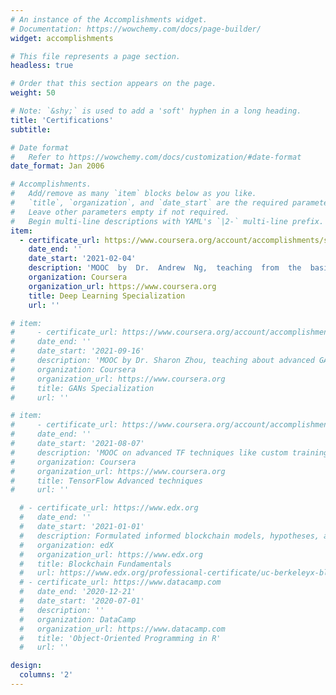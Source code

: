 ```yaml
---
# An instance of the Accomplishments widget.
# Documentation: https://wowchemy.com/docs/page-builder/
widget: accomplishments

# This file represents a page section.
headless: true

# Order that this section appears on the page.
weight: 50

# Note: `&shy;` is used to add a 'soft' hyphen in a long heading.
title: 'Certifications'
subtitle:

# Date format
#   Refer to https://wowchemy.com/docs/customization/#date-format
date_format: Jan 2006

# Accomplishments.
#   Add/remove as many `item` blocks below as you like.
#   `title`, `organization`, and `date_start` are the required parameters.
#   Leave other parameters empty if not required.
#   Begin multi-line descriptions with YAML's `|2-` multi-line prefix.
item:
  - certificate_url: https://www.coursera.org/account/accomplishments/specialization/ZPRS3759NA8E
    date_end: ''
    date_start: '2021-02-04'
    description: 'MOOC  by  Dr.  Andrew  Ng,  teaching  from  the  basis  of  Deep Learning  models  (backprop,  gradient  descent)  to  advanced network architectures (CNNs, LSTMs, Transformers)'
    organization: Coursera
    organization_url: https://www.coursera.org
    title: Deep Learning Specialization
    url: ''

# item:
#     - certificate_url: https://www.coursera.org/account/accomplishments/specialization/TB6PGBU3AGVU
#     date_end: ''
#     date_start: '2021-09-16'
#     description: 'MOOC by Dr. Sharon Zhou, teaching about advanced GAN architectures  (StyeGAN,  CycleGAN,  Pix2Pix,  …)  for  image generation, data augmentation and image translation.'
#     organization: Coursera
#     organization_url: https://www.coursera.org
#     title: GANs Specialization
#     url: ''

# item:
#     - certificate_url: https://www.coursera.org/account/accomplishments/specialization/TKEFA783YLJ4
#     date_end: ''
#     date_start: '2021-08-07'
#     description: 'MOOC on advanced TF techniques like custom training loops, multi-GPUs training, Functional API, image generation with VAEs.'
#     organization: Coursera
#     organization_url: https://www.coursera.org
#     title: TensorFlow Advanced techniques
#     url: ''

  # - certificate_url: https://www.edx.org
  #   date_end: ''
  #   date_start: '2021-01-01'
  #   description: Formulated informed blockchain models, hypotheses, and use cases.
  #   organization: edX
  #   organization_url: https://www.edx.org
  #   title: Blockchain Fundamentals
  #   url: https://www.edx.org/professional-certificate/uc-berkeleyx-blockchain-fundamentals
  # - certificate_url: https://www.datacamp.com
  #   date_end: '2020-12-21'
  #   date_start: '2020-07-01'
  #   description: ''
  #   organization: DataCamp
  #   organization_url: https://www.datacamp.com
  #   title: 'Object-Oriented Programming in R'
  #   url: ''

design:
  columns: '2'
---
```

